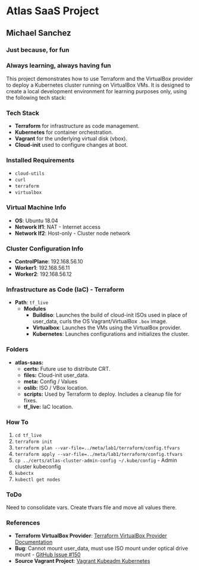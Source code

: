 # Atlas SaaS Project
## Michael Sanchez
### Just because, for fun
### Always learning, always having fun

This project demonstrates how to use Terraform and the VirtualBox provider to deploy a Kubernetes cluster running on VirtualBox VMs. It is designed to create a local development environment for learning purposes only, using the following tech stack:

### Tech Stack
- **Terraform** for infrastructure as code management.
- **Kubernetes** for container orchestration.
- **Vagrant** for the underlying virtual disk (vbox).
- **Cloud-init** used to configure changes at boot.

### Installed Requirements
- `cloud-utils`
- `curl`
- `terraform`
- `virtualbox`

### Virtual Machine Info
- **OS**: Ubuntu 18.04
- **Network If1**: NAT - Internet access
- **Network If2**: Host-only - Cluster node network

### Cluster Configuration Info
- **ControlPlane**: 192.168.56.10
- **Worker1**: 192.168.56.11
- **Worker2**: 192.168.56.12

### Infrastructure as Code (IaC) - Terraform
- **Path**: `tf_live`
  - **Modules**
    - **Buildiso**: Launches the build of cloud-init ISOs used in place of user_data, curls the OS Vagrant/VirtualBox `.box` image.
    - **Virtualbox**: Launches the VMs using the VirtualBox provider.
    - **Kubernetes**: Launches configurations and initializes the cluster.

### Folders
- **atlas-saas:**
  - **certs:** Future use to distribute CRT.
  - **files:** Cloud-init user_data.
  - **meta:** Config / Values 
  - **oslib:** ISO / VBox location.
  - **scripts:** Used by Terraform to deploy. Includes a cleanup file for fixes.
  - **tf_live:** IaC location.

### How To
1. `cd tf_live`
2. `terraform init`
3. `terraform plan --var-file=../meta/lab1/terraform/config.tfvars`
4. `terraform apply --var-file=../meta/lab1/terraform/config.tfvars`
5. `cp ../certs/atlas-cluster-admin-config ~/.kube/config` - Admin cluster kubeconfig
6. `kubectx`
7. `kubectl get nodes`

### ToDo
Need to consolidate vars.  Create tfvars file and move all values there.  

### References
- **Terraform VirtualBox Provider**: [Terraform VirtualBox Provider Documentation](https://registry.terraform.io/providers/terra-farm/virtualbox/latest/docs)
- **Bug**: Cannot mount user_data, must use ISO mount under optical drive mount - [GitHub Issue #150](https://github.com/terra-farm/terraform-provider-virtualbox/issues/150)
- **Source Vagrant Project**: [Vagrant Kubeadm Kubernetes](https://github.com/techiescamp/vagrant-kubeadm-kubernetes)
